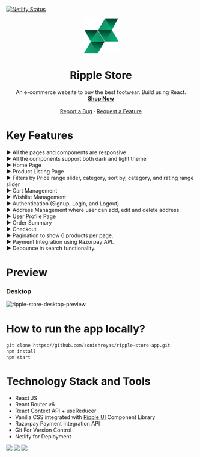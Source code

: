 [![Netlify Status](https://api.netlify.com/api/v1/badges/6a889947-f5cc-4fbf-9010-5a58d251ee24/deploy-status)](https://app.netlify.com/sites/ripple-store-app/deploys)

<p align="center">
  <a href="https://ripple-ui.netlify.app" target="_blank">
    <img src="https://raw.githubusercontent.com/sonishreyas/rippleUI/dev/components/media/images/ripple-logo.png" alt="Ripple UI logo" >
  </a>
</p>
<h1 align="center" color="green">Ripple Store</h3>
<p align="center">
 An e-commerce website to buy the best footwear. Build using React.
  <br>
  <a href="https://ripple-store-app.netlify.app/"><strong>Shop Now</strong></a>
 <br />
  <br />
    <a href="https://github.com/sonishreyas/ripple-store-app/issues/new?assignees=&labels=bug&template=01_BUG_REPORT.md&title=bug%3A+">Report a Bug</a>
    ·
    <a href="https://github.com/sonishreyas/ripple-store-app/issues/new?assignees=&labels=enhancement&template=02_FEATURE_REQUEST.md&title=feat%3A+">Request a Feature</a>
</div>
</p>

# Key Features

▶️ All the pages and components are responsive <br/>
▶️ All the components support both dark and light theme <br/>
▶️ Home Page <br/>
▶️ Product Listing Page <br/>
▶️ Filters by Price range slider, category, sort by, category, and rating range slider <br/>
▶️ Cart Management <br/>
▶️ Wishlist Management <br/>
▶️ Authentication (Signup, Login, and Logout) <br/>
▶️ Address Management where user can add, edit and delete address <br/>
▶️ User Profile Page <br/>
▶️ Order Summary <br/>
▶️ Checkout <br/>
▶️ Pagination to show 6 products per page. <br/>
▶️ Payment Integration using Razorpay API. <br/>
▶️ Debounce in search functionality. <br/>

# Preview

### Desktop
![ripple-store-desktop-preview](https://user-images.githubusercontent.com/46019734/174499967-d1b4394a-0c16-4801-8023-a52f7bf00978.gif)

# How to run the app locally?
```
git clone https://github.com/sonishreyas/ripple-store-app.git
npm install
npm start
```

# Technology Stack and Tools

- React JS
- React Router v6
- React Context API + useReducer
- Vanilla CSS integrated with [Ripple UI](https://ripple-ui.netlify.app/) Component Library
- Razorpay Payment Integration API
- Git For Version Control
- Netlify for Deployment

<img src = "https://img.shields.io/badge/-HTML5-E34F26?style=flat&logo=html5&logoColor=white">  <img src = "https://img.shields.io/badge/-CSS3-1572B6?style=flat&logo=css3&logoColor=white">  <img src="https://img.shields.io/badge/-React-1572B6?style=flat&logo=react">

